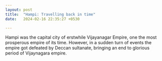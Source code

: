 ```yaml
---
layout: post
title:  "Hampi: Travelling back in time"
date:   2024-02-16 22:35:27 +0530

---
```

Hampi was the capital city of erstwhile Vijayanagar Empire, one the most prosperous empire of its time. However, in a sudden turn of events the empire got defeated by Deccan sultanate, bringing an end to glorious period of Vijaynagara empire.
 
<!--stackedit_data:
eyJoaXN0b3J5IjpbLTEwMTc3NzA0NTEsLTEyMDMzNjg0NDcsOD
c0NjMwMTA1LDIxMDY3NDU5OSwtNzg3OTI5NDk5LC0zNjUxNzY5
MTQsLTIwODg3NDY2MTIsLTMzMjQ1NTM2M119
-->